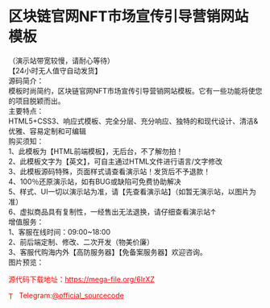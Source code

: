 # 区块链官网NFT市场宣传引导营销网站模板

（演示站带宽较慢，请耐心等待）<br>【24小时无人值守自动发货】<br>源码简介：<br>模板时尚简约，区块链官网NFT市场宣传引导营销网站模板。它有一些功能将使您的项目脱颖而出。<br>主要特点：<br>HTML5+CSS3、响应式模板、完全分层、充分响应、独特的和现代设计、清洁&amp;优雅、容易定制和可编辑<br>购买须知：<br>1、此模板为【HTML前端模板】，无后台，不了解勿拍！<br>2、此模板文字为【英文】，可自主通过HTML文件进行语言/文字修改<br>3、此模板源码特殊，页面样式请查看演示站！发货后不予退款！<br>4、100％还原演示站，如有BUG或缺陷可免费协助解决<br>5、样式、UI一切以演示站为准，请【先查看演示站】（如暂无演示站，以图片为准）<br>6、虚拟商品具有复制性，一经售出无法退换，请仔细查看演示站↑<br>增值服务：<br>1、客服在线时间：09:00~18:00<br>2、前后端定制、修改、二次开发（物美价廉）<br>3、客服代购海内外【高防服务器】【免备案服务器】欢迎咨询。<br>图片预览：<br>


<p style="color: red;">源代码下载地址：<a href="https://mega-file.org/6IrXZ" style="color: red;">https://mega-file.org/6IrXZ</a></p><p style="color: red;"><img src="https://cdn-icons-png.flaticon.com/512/2111/2111646.png" alt="Telegram Icon" style="width: 16px; vertical-align: middle; margin-right: 5px;">Telegram:<a href="https://t.me/official_sourcecode" style="color: red;">@official_sourcecode</a></p>